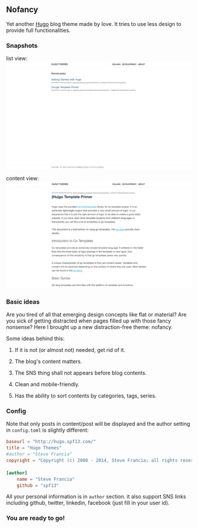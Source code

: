 ## Nofancy

Yet another [Hugo](http://hugo.spf13.com) blog theme made by love. It tries to use less design to provide full functionalities.


### Snapshots

list view:
![list](images/snapshot.png)

content view:
![content](images/tn.png)

### Basic ideas

Are you tired of all that emerging design concepts like flat or material? Are you sick of getting distracted when pages filled up with those fancy nonsense? Here I brought up a new distraction-free theme: nofancy.

Some ideas behind this:

1. If it is not (or almost not) needed, get rid of it.

2. The blog's content matters.

3. The SNS thing shall not appears before blog contents.

4. Clean and mobile-friendly.

5. Has the ability to sort contents by categories, tags, series.


### Config

Note that only posts in content/post will be displayed and the author setting in `config.toml` is slightly different:

```toml
baseurl = "http://hugo.spf13.com/"
title = "Hugo Themes"
#author = "Steve Francia"
copyright = "Copyright (c) 2008 - 2014, Steve Francia; all rights reserved."

[author]
    name = "Steve Francia"
    github = "spf13"

```

All your personal information is in `author` section. it also support SNS links including github, twitter, linkedin, facebook (just fill in your user id).

### You are ready to go!
